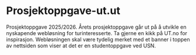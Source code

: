 # Prosjektoppgave-ut.ut
Prosjektoppgave 2025/2026. Årets prosjektoppgave går ut på å utvikle en nyskapende webløsning for turinteresserte. Ta gjerne en kikk på UT.no for inspirasjon. Webløsningen skal være tydelig merket med et banner i toppen av nettsiden som viser at det er en studentoppgave ved USN.
